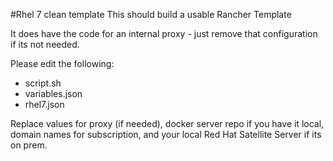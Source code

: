 #Rhel 7 clean template
This should build a usable Rancher Template

It does have the code for an internal proxy - just remove that configuration if its not needed.

Please edit the following:
* script.sh
* variables.json
* rhel7.json 

Replace values for proxy (if needed), docker server repo if you have it local, domain names for subscription, and your local Red Hat Satellite Server if its on prem. 


